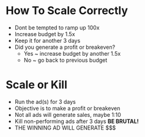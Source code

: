 # How To Scale Correctly
* Dont be tempted to ramp up 100x
* Increase budget by 1.5x
* Keep it for another 3 days
* Did you generate a profit or breakeven?
  * Yes ~ increase budget by another 1.5x
  * No ~ go back to previous budget

# Scale or Kill
* Run the ad(s) for 3 days
* Objective is to make a profit or breakeven
* Not all ads will generate sales, maybe 1:10
* Kill non-performing ads after 3 days **BE BRUTAL!**
* THE WINNING AD WILL GENERATE $$$
